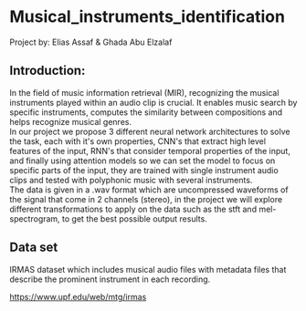 # Musical_instruments_identification

Project by: 
Elias Assaf & Ghada Abu Elzalaf

## Introduction:

In the field of music information retrieval (MIR), recognizing the musical instruments played within an audio clip is crucial. It enables music search by specific instruments, computes the similarity between compositions and helps recognize musical genres. <br>
In our project we propose 3 different neural network architectures to solve the task, each with it's own properties, CNN's that extract high level features of the input, RNN's that consider temporal properties of the input, and finally using attention models so we can set the model to focus on specific parts of the input, they are trained with single instrument audio clips and tested with polyphonic music with several instruments. <br>
The data is given in a .wav format which are uncompressed waveforms of the signal that come in 2 channels (stereo), in the project we will explore different transformations to apply on the data such as the stft and mel-spectrogram, to get the best possible output results.

## Data set

IRMAS dataset which includes musical audio files with metadata files that describe the prominent instrument in each
recording.

https://www.upf.edu/web/mtg/irmas

